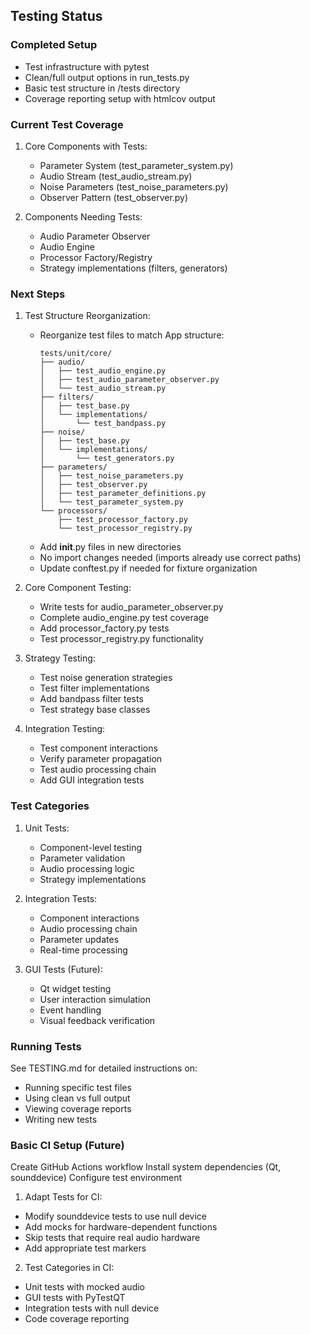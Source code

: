 ## Testing Status

### Completed Setup
- Test infrastructure with pytest
- Clean/full output options in run_tests.py
- Basic test structure in /tests directory
- Coverage reporting setup with htmlcov output

### Current Test Coverage
1. Core Components with Tests:
   - Parameter System (test_parameter_system.py)
   - Audio Stream (test_audio_stream.py)
   - Noise Parameters (test_noise_parameters.py)
   - Observer Pattern (test_observer.py)

2. Components Needing Tests:
   - Audio Parameter Observer
   - Audio Engine
   - Processor Factory/Registry
   - Strategy implementations (filters, generators)

### Next Steps
1. Test Structure Reorganization:
   - Reorganize test files to match App structure:
     ```
     tests/unit/core/
     ├── audio/
     │   ├── test_audio_engine.py
     │   ├── test_audio_parameter_observer.py
     │   └── test_audio_stream.py
     ├── filters/
     │   ├── test_base.py
     │   └── implementations/
     │       └── test_bandpass.py
     ├── noise/
     │   ├── test_base.py
     │   └── implementations/
     │       └── test_generators.py
     ├── parameters/
     │   ├── test_noise_parameters.py
     │   ├── test_observer.py
     │   ├── test_parameter_definitions.py
     │   └── test_parameter_system.py
     └── processors/
         ├── test_processor_factory.py
         └── test_processor_registry.py
     ```
   - Add __init__.py files in new directories
   - No import changes needed (imports already use correct paths)
   - Update conftest.py if needed for fixture organization

2. Core Component Testing:
   - Write tests for audio_parameter_observer.py
   - Complete audio_engine.py test coverage
   - Add processor_factory.py tests
   - Test processor_registry.py functionality

3. Strategy Testing:
   - Test noise generation strategies
   - Test filter implementations
   - Add bandpass filter tests
   - Test strategy base classes

4. Integration Testing:
   - Test component interactions
   - Verify parameter propagation
   - Test audio processing chain
   - Add GUI integration tests

### Test Categories
1. Unit Tests:
   - Component-level testing
   - Parameter validation
   - Audio processing logic
   - Strategy implementations

2. Integration Tests:
   - Component interactions
   - Audio processing chain
   - Parameter updates
   - Real-time processing

3. GUI Tests (Future):
   - Qt widget testing
   - User interaction simulation
   - Event handling
   - Visual feedback verification

### Running Tests
See TESTING.md for detailed instructions on:
- Running specific test files
- Using clean vs full output
- Viewing coverage reports
- Writing new tests

### Basic CI Setup (Future)

  Create GitHub Actions workflow
  Install system dependencies (Qt, sounddevice)
  Configure test environment

1. Adapt Tests for CI:
- Modify sounddevice tests to use null device
- Add mocks for hardware-dependent functions
- Skip tests that require real audio hardware
- Add appropriate test markers

2. Test Categories in CI:
- Unit tests with mocked audio
- GUI tests with PyTestQT
- Integration tests with null device
- Code coverage reporting
